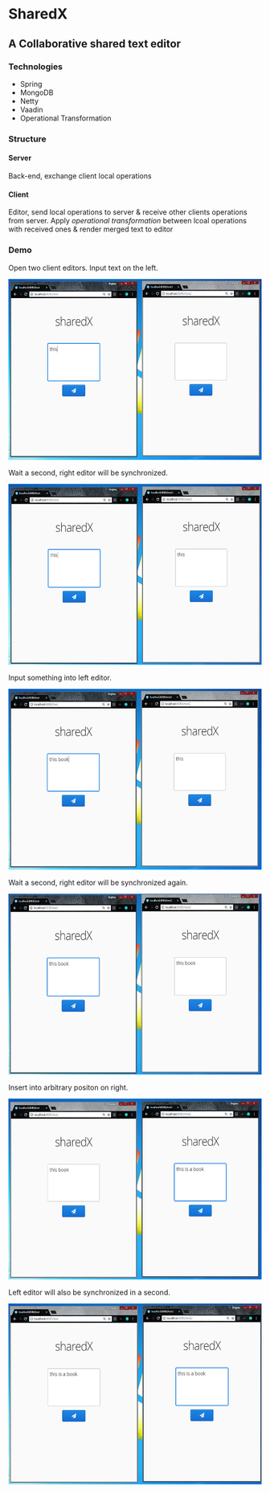 # SharedX
## A Collaborative shared text editor

### Technologies
* Spring
* MongoDB
* Netty
* Vaadin
* Operational Transformation

### Structure
#### Server
Back-end, exchange client local operations

#### Client
Editor, send local operations to server & receive other clients operations from server. Apply *operational transformation* between lcoal operations
with received ones & render merged text to editor

### Demo
Open two client editors. Input text on the left.

<img src="img/input-one-side.png" height="360">

Wait a second, right editor will be synchronized.

<img src="img/make-consistent.png" height="360">

Input something into left editor.

<img src="img/add-left.png" height="360">

Wait a second, right editor will be synchronized again.

<img src="img/sync-right.png" height="360">

Insert into arbitrary positon on right.

<img src="img/add-right.png" height="360">

Left editor will also be synchronized in a second.

<img src="img/sync-left.png" height="360">
